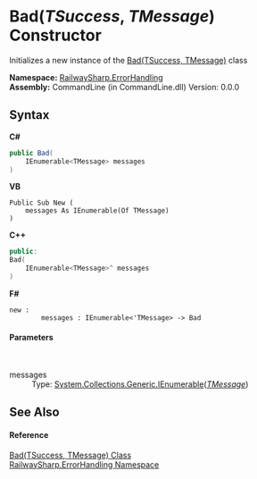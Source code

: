 # Bad(*TSuccess*, *TMessage*) Constructor 
 

Initializes a new instance of the <a href="T_RailwaySharp_ErrorHandling_Bad_2">Bad(TSuccess, TMessage)</a> class

**Namespace:**&nbsp;<a href="N_RailwaySharp_ErrorHandling">RailwaySharp.ErrorHandling</a><br />**Assembly:**&nbsp;CommandLine (in CommandLine.dll) Version: 0.0.0

## Syntax

**C#**<br />
``` C#
public Bad(
	IEnumerable<TMessage> messages
)
```

**VB**<br />
``` VB
Public Sub New ( 
	messages As IEnumerable(Of TMessage)
)
```

**C++**<br />
``` C++
public:
Bad(
	IEnumerable<TMessage>^ messages
)
```

**F#**<br />
``` F#
new : 
        messages : IEnumerable<'TMessage> -> Bad
```


#### Parameters
&nbsp;<dl><dt>messages</dt><dd>Type: <a href="https://docs.microsoft.com/dotnet/api/system.collections.generic.ienumerable-1" target="_blank">System.Collections.Generic.IEnumerable</a>(<a href="T_RailwaySharp_ErrorHandling_Bad_2">*TMessage*</a>)<br /></dd></dl>

## See Also


#### Reference
<a href="T_RailwaySharp_ErrorHandling_Bad_2">Bad(TSuccess, TMessage) Class</a><br /><a href="N_RailwaySharp_ErrorHandling">RailwaySharp.ErrorHandling Namespace</a><br />
